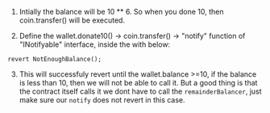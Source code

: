 1. Intially the balance will be 10 ** 6. So when you done 10, then coin.transfer() will be executed.

2. Define the wallet.donate10() -> coin.transfer() -> "notify" function of "INotifyable" interface, inside the  with below:
```
revert NotEnoughBalance();
```
3. This will successfuly revert until the wallet.balance >=10, if the balance is less than 10, then we will not be able to call it. But a good thing is that the contract itself calls it we dont have to call the `remainderBalancer`, just make sure our `notify` does not revert in this case.